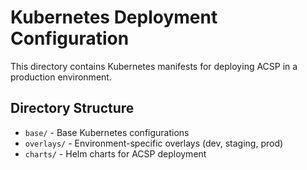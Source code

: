 # Kubernetes Deployment Configuration

This directory contains Kubernetes manifests for deploying ACSP in a production environment.

## Directory Structure
- `base/` - Base Kubernetes configurations
- `overlays/` - Environment-specific overlays (dev, staging, prod)
- `charts/` - Helm charts for ACSP deployment
